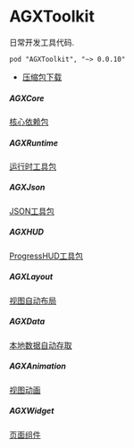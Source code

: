 # AGXToolkit

日常开发工具代码.

    pod "AGXToolkit", "~> 0.0.10"

* [压缩包下载](https://raw.githubusercontent.com/CharLemAznable/AGXToolkit/master/Products/AGXToolkit.zip)

##### AGXCore

  [核心依赖包](https://github.com/CharLemAznable/AGXToolkit/tree/master/AGXCore)

##### AGXRuntime

  [运行时工具包](https://github.com/CharLemAznable/AGXToolkit/tree/master/AGXRuntime)

##### AGXJson

  [JSON工具包](https://github.com/CharLemAznable/AGXToolkit/tree/master/AGXJson)

##### AGXHUD

  [ProgressHUD工具包](https://github.com/CharLemAznable/AGXToolkit/tree/master/AGXHUD)

##### AGXLayout

  [视图自动布局](https://github.com/CharLemAznable/AGXToolkit/tree/master/AGXLayout)

##### AGXData

  [本地数据自动存取](https://github.com/CharLemAznable/AGXToolkit/tree/master/AGXData)

##### AGXAnimation

  [视图动画](https://github.com/CharLemAznable/AGXToolkit/tree/master/AGXAnimation)

##### AGXWidget

  [页面组件](https://github.com/CharLemAznable/AGXToolkit/tree/master/AGXWidget)
